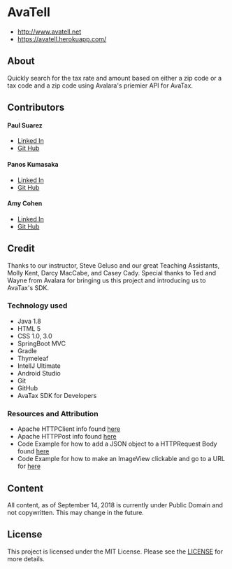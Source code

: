 # AvaTell
- http://www.avatell.net
- https://avatell.herokuapp.com/

## About
Quickly search for the tax rate and amount based on either a zip code or a tax code and a zip code using Avalara's priemier API for AvaTax.


## Contributors

#### Paul Suarez
* [Linked In](https://www.linkedin.com/in/paulsuarezsales/)
* [Git Hub](https://github.com/PaulSuarez1)

#### Panos Kumasaka
- [Linked In](https://www.linkedin.com/in/panos-kumasaka/)
- [Git Hub](https://github.com/spinaltaper)

#### Amy Cohen 
* [Linked In](https://www.linkedin.com/in/amyvcohen/)
* [Git Hub](https://github.com/AmyCohen)


## Credit
Thanks to our instructor, Steve Geluso and our great Teaching Assistants, Molly Kent, Darcy MacCabe, and Casey Cady. Special thanks to Ted and Wayne from Avalara for bringing us this project and introducing us to AvaTax's SDK.

### Technology used
  - Java 1.8
  - HTML 5
  - CSS 1.0, 3.0
  - SpringBoot MVC
  - Gradle
  - Thymeleaf
  - IntellJ Ultimate
  - Android Studio
  - Git
  - GitHub
  - AvaTax SDK for Developers  

### Resources and Attribution

- Apache HTTPClient info found [here](https://hc.apache.org/httpcomponents-client-ga/quickstart.html)
- Apache HTTPPost info found [here](https://hc.apache.org/httpcomponents-client-ga/quickstart.html)
- Code Example for how to add a JSON object to a HTTPRequest Body found [here](https://stackoverflow.com/questions/12059278/how-to-post-json-request-using-apache-httpclient)
- Code Example for how to make an ImageView clickable and go to a URL for [here](https://stackoverflow.com/questions/38979258/how-to-add-url-link-to-imagebutton-in-android)


## Content
All content, as of September 14, 2018 is currently under Public Domain and not copywritten. This may change in the future.

## License
This project is licensed under the MIT License. Please see the [LICENSE](LICENSE) for more details.
  
